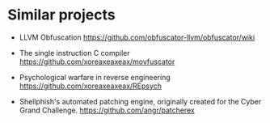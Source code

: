 # Similar projects

* LLVM Obfuscation
https://github.com/obfuscator-llvm/obfuscator/wiki

* The single instruction C compiler
https://github.com/xoreaxeaxeax/movfuscator

* Psychological warfare in reverse engineering
https://github.com/xoreaxeaxeax/REpsych

* Shellphish's automated patching engine, originally created for the Cyber Grand Challenge.
https://github.com/angr/patcherex


